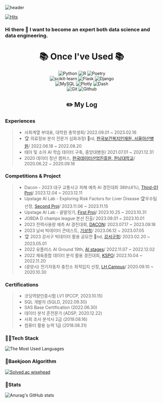 ![header](https://capsule-render.vercel.app/api?type=Waving&color=timeGradient)

[![Hits](https://hits.seeyoufarm.com/api/count/incr/badge.svg?url=https%3A%2F%2Fgithub.com%2FDaw-ny&count_bg=%2379C83D&title_bg=%23555555&icon=&icon_color=%23E7E7E7&title=hits&edge_flat=false)](https://hits.seeyoufarm.com)

### Hi there 👋 I want to become an expert both data science and data engineering.

<div align=center><h1>📚 Once I've Used 📚</h1></div>


<div align=center> 
  <img alt="Python" src ="https://img.shields.io/badge/Python-3776AB.svg?&style=plastic&logo=Python&logoColor=white"/>
  <img alt="R" src ="https://img.shields.io/badge/R-276DC3.svg?&style=plastic&logo=R&logoColor=white"/>
  <img alt="Poetry" src ="https://img.shields.io/badge/Poetry-60A5FA.svg?&style=plastic&logo=Poetry&logoColor=white"/>
  </br>
  
  <img alt="scikit-learn" src ="https://img.shields.io/badge/scikit learn-F7931E.svg?&style=plastic&logo=scikit-learn&logoColor=white"/>
  <img alt="Flask" src ="https://img.shields.io/badge/Flask-000000.svg?&style=plastic&logo=Flask&logoColor=white"/>
  <img alt="Django" src ="https://img.shields.io/badge/Django-092E20.svg?&style=plastic&logo=Django&logoColor=white"/>
  </br>
  
  <img alt="MySQL" src ="https://img.shields.io/badge/MySQL-4479A1.svg?&style=plastic&logo=MySQL&logoColor=white"/>
  <img alt="Plotly" src ="https://img.shields.io/badge/Plotly-3F4F75.svg?&style=plastic&logo=Plotly&logoColor=white"/>
  <img alt="Dash" src ="https://img.shields.io/badge/Dash-008DE4.svg?&style=plastic&logo=Dash&logoColor=white"/>
  </br>

  <img alt="Git" src ="https://img.shields.io/badge/Git-F05032.svg?&style=plastic&logo=Git&logoColor=white"/>
  <img alt="Github" src ="https://img.shields.io/badge/Github-181717.svg?&style=plastic&logo=Github&logoColor=white"/>
  </br>
</div>

<div align="center"><h2>✏️ My Log </h2></div>

<h3> Experiences </h3>


> - 사회계열 부대표, 대학원 총학생회/ 2022.09.01 ~ 2023.02.16
> - 🏆 의료정보 분석 전문가 심화과정I 🥉rd, [한국보건복지인재원, 서울아산병원](https://www.amc.seoul.kr/asan/academy/event/eventDetail.do?eventId=1269)/ 2022.06.18 ~ 2022.08.20
> - 태아 및 소아 AI 학습 데이터 구축, 중앙대병원/ 2021.07.01 ~ 2021.12.31
> - 2020 데이터 청년 캠퍼스, [한국데이터산업진흥원, 한남대학교](https://sanhak.chungbuk.ac.kr/bbs/board.php?bo_table=8101&wr_id=453&page=18)/ 2020.06.22 ~ 2020.09.18

<h3> Competitions & Project </h3>

> - Dacon - 2023 대구 교통사고 피해 예측 AI 경진대회 38th(4%), [Third-01 Proj](https://github.com/Daw-ny/2023_Upstage_3rd-01_Proj)/ 2023.12.04 ~ 2023.12.11
> - Upstage AI Lab - Exploring Risk Factors for Liver Disease 🏆우수팀 선정, [Second Proj](https://github.com/Daw-ny/Upstage_2nd_EDA_Proj)/ 2023.11.06 ~ 2023.11.15
> - Upstage AI Lab - 끝말잇기, [First Proj](https://github.com/Daw-ny/Upstage_01st_proj)/ 2023.10.25 ~ 2023.10.31
> - JOBDA D champs league 본선 진출/ 2023.09.01 ~ 2023.10.01
> - 2023 전력사용량 예측 AI 경진대회, [DACON](https://dacon.io/competitions/official/236125/overview/description)/ 2023.07.17 ~ 2023.09.18
> - 2023 날씨 빅데이터 콘테스트, [기상청](https://bd.kma.go.kr/contest/info_01.do)/ 2023.06.12 ~ 2023.07.05
> - 🏆 2023 강서구 빅데이터 활용 공모전 🥈nd, [강서구청](https://www.gangseo.seoul.kr/reserve/re040101/view?aplySn=44&curPage=1)/ 2023.02.20 ~ 2023.05.01
> - 2022 유플러스 AI Ground 19th, [AI stages](https://stages.ai/competitions/208/overview/description)/ 2022.11.07 ~ 2022.12.02
> - 2022 체육종합 데이터 분석 활용 경진대회, [KSPO](https://kspo.or.kr/kspo/bbs/B0000099/view.do?nttId=60750&menuNo=200435&pageIndex=1)/ 2022.10.04 ~ 2022.11.20
> - (광양시) 전기자동차 충전소 최적입지 선정, [LH Campus](https://compas.lh.or.kr/subj/past/info?subjNo=SBJ_2009_001)/ 2020.09.10 ~ 2020.10.30

<h3> Certifications </h3>

> - 코딩역량인증시험 LV1 (PCCP, 2023.10.15)
> - SQL 개발자 (SQLD, 2022.09.30)
> - SAS Base Certification (2022.06.30)
> - 데이터 분석 준전문가 (ADSP, 2020.12.22)
> - 사회 조사 분석사 2급 (2019.08.16)
> - 컴퓨터 활용 능력 1급 (2018.08.31)


<h3> 🚴‍♂️Tech Stack </h3>

![The Most Used Languages](https://github-readme-stats.vercel.app/api/top-langs/?username=Daw-ny&layout=compact)

<h3> 🏅Baekjoon Algorithm </h3>

[![Solved.ac 
wisehead](http://mazassumnida.wtf/api/v2/generate_badge?boj=wisehead)](https://solved.ac/wisehead)

<h3> 🧴Stats </h3>

![Anurag's GitHub stats](https://github-readme-stats.vercel.app/api?username=Daw-ny&show_icons=true&theme=highcontrast)
